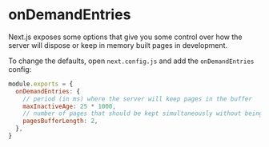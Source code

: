 # onDemandEntries

Next.js exposes some options that give you some control over how the server will dispose or keep in memory built pages in development.

To change the defaults, open `next.config.js` and add the `onDemandEntries` config:

```js filename="next.config.js"
module.exports = {
  onDemandEntries: {
    // period (in ms) where the server will keep pages in the buffer
    maxInactiveAge: 25 * 1000,
    // number of pages that should be kept simultaneously without being disposed
    pagesBufferLength: 2,
  },
}
```
